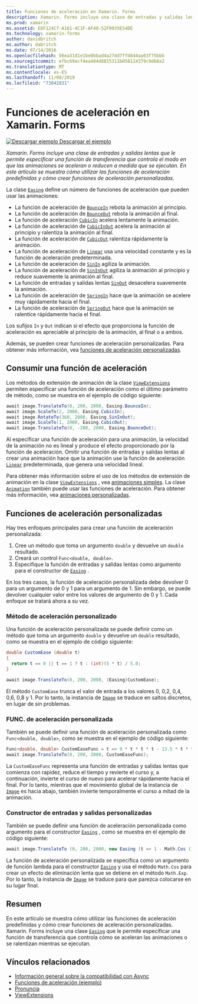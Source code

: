 ```yaml
---
title: Funciones de aceleración en Xamarin. Forms
description: Xamarin. Forms incluye una clase de entradas y salidas lentas que le permite especificar una función de transferencia que controla el modo en que las animaciones se aceleran o reducen a medida que se ejecutan. En este artículo se muestra cómo utilizar las funciones de aceleración predefinidas y cómo crear funciones de aceleración personalizadas.
ms.prod: xamarin
ms.assetid: E6F124C7-A161-4C1F-AF40-52F0935E54DE
ms.technology: xamarin-forms
author: davidbritch
ms.author: dabritch
ms.date: 07/14/2016
ms.openlocfilehash: 56ea31d1e1be8bbad4a27dd7ffd844aa03f75bbb
ms.sourcegitcommit: efbc69acf4ea484d8815311b058114379c9db8a2
ms.translationtype: MT
ms.contentlocale: es-ES
ms.lasthandoff: 11/08/2019
ms.locfileid: "73842831"
---
```

# <a name="easing-functions-in-xamarinforms"></a>Funciones de aceleración en Xamarin. Forms

[![Descargar ejemplo](~/media/shared/download.png) Descargar el ejemplo](https://docs.microsoft.com/samples/xamarin/xamarin-forms-samples/userinterface-animation-easing)

_Xamarin. Forms incluye una clase de entradas y salidas lentas que le permite especificar una función de transferencia que controla el modo en que las animaciones se aceleran o reducen a medida que se ejecutan. En este artículo se muestra cómo utilizar las funciones de aceleración predefinidas y cómo crear funciones de aceleración personalizadas._

La clase [`Easing`](xref:Xamarin.Forms.Easing) define un número de funciones de aceleración que pueden usar las animaciones:

- La función de aceleración de [`BounceIn`](xref:Xamarin.Forms.Easing.BounceIn) rebota la animación al principio.
- La función de aceleración de [`BounceOut`](xref:Xamarin.Forms.Easing.BounceOut) rebota la animación al final.
- La función de aceleración [`CubicIn`](xref:Xamarin.Forms.Easing.CubicIn) acelera lentamente la animación.
- La función de aceleración de [`CubicInOut`](xref:Xamarin.Forms.Easing.CubicInOut) acelera la animación al principio y ralentiza la animación al final.
- La función de aceleración de [`CubicOut`](xref:Xamarin.Forms.Easing.CubicOut) ralentiza rápidamente la animación.
- La función de aceleración de [`Linear`](xref:Xamarin.Forms.Easing.Linear) usa una velocidad constante y es la función de aceleración predeterminada.
- La función de aceleración de [`SinIn`](xref:Xamarin.Forms.Easing.SinIn) agiliza la animación.
- La función de aceleración de [`SinInOut`](xref:Xamarin.Forms.Easing.SinInOut) agiliza la animación al principio y reduce suavemente la animación al final.
- La función de entradas y salidas lentas [`SinOut`](xref:Xamarin.Forms.Easing.SinOut) desacelera suavemente la animación.
- La función de aceleración de [`SpringIn`](xref:Xamarin.Forms.Easing.SpringIn) hace que la animación se acelere muy rápidamente hacia el final.
- La función de aceleración de [`SpringOut`](xref:Xamarin.Forms.Easing.SpringOut) hace que la animación se ralentice rápidamente hacia el final.

Los sufijos `In` y `Out` indican si el efecto que proporciona la función de aceleración es apreciable al principio de la animación, al final o a ambos.

Además, se pueden crear funciones de aceleración personalizadas. Para obtener más información, vea [funciones de aceleración personalizadas](#customeasing).

## <a name="consuming-an-easing-function"></a>Consumir una función de aceleración

Los métodos de extensión de animación de la clase [`ViewExtensions`](xref:Xamarin.Forms.ViewExtensions) permiten especificar una función de aceleración como el último parámetro de método, como se muestra en el ejemplo de código siguiente:

```csharp
await image.TranslateTo(0, 200, 2000, Easing.BounceIn);
await image.ScaleTo(2, 2000, Easing.CubicIn);
await image.RotateTo(360, 2000, Easing.SinInOut);
await image.ScaleTo(1, 2000, Easing.CubicOut);
await image.TranslateTo(0, -200, 2000, Easing.BounceOut);
```

Al especificar una función de aceleración para una animación, la velocidad de la animación no es lineal y produce el efecto proporcionado por la función de aceleración. Omitir una función de entradas y salidas lentas al crear una animación hace que la animación use la función de aceleración [`Linear`](xref:Xamarin.Forms.Easing.Linear) predeterminada, que genera una velocidad lineal.

Para obtener más información sobre el uso de los métodos de extensión de animación en la clase [`ViewExtensions`](xref:Xamarin.Forms.ViewExtensions) , vea [animaciones simples](~/xamarin-forms/user-interface/animation/simple.md). La clase [`Animation`](xref:Xamarin.Forms.Animation) también puede usar las funciones de aceleración. Para obtener más información, vea [animaciones personalizadas](~/xamarin-forms/user-interface/animation/custom.md).

<a name="customeasing" />

## <a name="custom-easing-functions"></a>Funciones de aceleración personalizadas

Hay tres enfoques principales para crear una función de aceleración personalizada:

1. Cree un método que toma un argumento `double` y devuelve un `double` resultado.
1. Creará un control `Func<double, double>`.
1. Especifique la función de entradas y salidas lentas como argumento para el constructor de [`Easing`](xref:Xamarin.Forms.Easing) .

En los tres casos, la función de aceleración personalizada debe devolver 0 para un argumento de 0 y 1 para un argumento de 1. Sin embargo, se puede devolver cualquier valor entre los valores de argumento de 0 y 1. Cada enfoque se tratará ahora a su vez.

### <a name="custom-easing-method"></a>Método de aceleración personalizado

Una función de aceleración personalizada se puede definir como un método que toma un argumento `double` y devuelve un `double` resultado, como se muestra en el ejemplo de código siguiente:

```csharp
double CustomEase (double t)
{
  return t == 0 || t == 1 ? t : (int)(5 * t) / 5.0;
}

await image.TranslateTo(0, 200, 2000, (Easing)CustomEase);
```

El método `CustomEase` trunca el valor de entrada a los valores 0, 0,2, 0,4, 0,6, 0,8 y 1. Por lo tanto, la instancia de [`Image`](xref:Xamarin.Forms.Image) se traduce en saltos discretos, en lugar de sin problemas.

### <a name="custom-easing-func"></a>FUNC. de aceleración personalizada

También se puede definir una función de aceleración personalizada como `Func<double, double>`, como se muestra en el ejemplo de código siguiente:

```csharp
Func<double, double> CustomEaseFunc = t => 9 * t * t * t - 13.5 * t * t + 5.5 * t;
await image.TranslateTo(0, 200, 2000, CustomEaseFunc);
```

La `CustomEaseFunc` representa una función de entradas y salidas lentas que comienza con rapidez, reduce el tiempo y revierte el curso y, a continuación, invierte el curso de nuevo para acelerar rápidamente hacia el final. Por lo tanto, mientras que el movimiento global de la instancia de [`Image`](xref:Xamarin.Forms.Image) es hacia abajo, también invierte temporalmente el curso a mitad de la animación.

### <a name="custom-easing-constructor"></a>Constructor de entradas y salidas personalizadas

También se puede definir una función de aceleración personalizada como argumento para el constructor [`Easing`](xref:Xamarin.Forms.Easing) , como se muestra en el ejemplo de código siguiente:

```csharp
await image.TranslateTo (0, 200, 2000, new Easing (t => 1 - Math.Cos (10 * Math.PI * t) * Math.Exp (-5 * t)));
```

La función de aceleración personalizada se especifica como un argumento de función lambda para el constructor [`Easing`](xref:Xamarin.Forms.Easing) y usa el método `Math.Cos` para crear un efecto de eliminación lenta que se detiene en el método `Math.Exp`. Por lo tanto, la instancia de [`Image`](xref:Xamarin.Forms.Image) se traduce para que parezca colocarse en su lugar final.

## <a name="summary"></a>Resumen

En este artículo se muestra cómo utilizar las funciones de aceleración predefinidas y cómo crear funciones de aceleración personalizadas. Xamarin. Forms incluye una clase [`Easing`](xref:Xamarin.Forms.Easing) que le permite especificar una función de transferencia que controla cómo se aceleran las animaciones o se ralentizan mientras se ejecutan.

## <a name="related-links"></a>Vínculos relacionados

- [Información general sobre la compatibilidad con Async](~/cross-platform/platform/async.md)
- [Funciones de aceleración (ejemplo)](https://docs.microsoft.com/samples/xamarin/xamarin-forms-samples/userinterface-animation-easing)
- [Pronuncia](xref:Xamarin.Forms.Easing)
- [ViewExtensions](xref:Xamarin.Forms.ViewExtensions)
